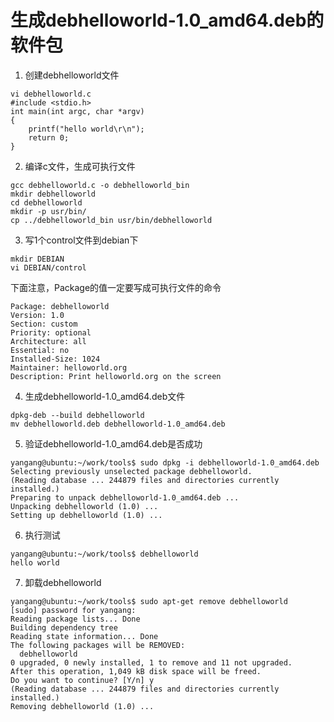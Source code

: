 # 生成debhelloworld-1.0_amd64.deb的软件包
1. 创建debhelloworld文件
```
vi debhelloworld.c 
#include <stdio.h>
int main(int argc, char *argv)
{
    printf("hello world\r\n");
    return 0;
}
```

2. 编译c文件，生成可执行文件 
```
gcc debhelloworld.c -o debhelloworld_bin 
mkdir debhelloworld
cd debhelloworld
mkdir -p usr/bin/
cp ../debhelloworld_bin usr/bin/debhelloworld

```
3. 写1个control文件到debian下
```   
mkdir DEBIAN
vi DEBIAN/control
```
下面注意，Package的值一定要写成可执行文件的命令
```
Package: debhelloworld
Version: 1.0
Section: custom
Priority: optional
Architecture: all
Essential: no
Installed-Size: 1024
Maintainer: helloworld.org
Description: Print helloworld.org on the screen
```

4. 生成debhelloworld-1.0_amd64.deb文件 
```
dpkg-deb --build debhelloworld
mv debhelloworld.deb debhelloworld-1.0_amd64.deb
```
5.  验证debhelloworld-1.0_amd64.deb是否成功
```
yangang@ubuntu:~/work/tools$ sudo dpkg -i debhelloworld-1.0_amd64.deb
Selecting previously unselected package debhelloworld.
(Reading database ... 244879 files and directories currently installed.)
Preparing to unpack debhelloworld-1.0_amd64.deb ...
Unpacking debhelloworld (1.0) ...
Setting up debhelloworld (1.0) ...
```

6.   执行测试
```
yangang@ubuntu:~/work/tools$ debhelloworld
hello world
```

7.  卸载debhelloworld
```
yangang@ubuntu:~/work/tools$ sudo apt-get remove debhelloworld
[sudo] password for yangang:
Reading package lists... Done
Building dependency tree
Reading state information... Done
The following packages will be REMOVED:
  debhelloworld
0 upgraded, 0 newly installed, 1 to remove and 11 not upgraded.
After this operation, 1,049 kB disk space will be freed.
Do you want to continue? [Y/n] y
(Reading database ... 244879 files and directories currently installed.)
Removing debhelloworld (1.0) ...
```    